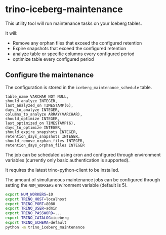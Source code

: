 # trino-iceberg-maintenance

This utility tool will run maintenance tasks on your Iceberg tables.

It will:

* Remove any orphan files that exceed the configured retention
* Expire snapshots that exceed the configured retention
* analyze table or specific columns every configured period
* optimize table every configured period

## Configure the maintenance

The configuration is stored in the `iceberg_maintenance_schedule` table.

```
table_name VARCHAR NOT NULL,
should_analyze INTEGER,
last_analyzed_on TIMESTAMP(6),
days_to_analyze INTEGER,
columns_to_analyze ARRAY(VARCHAR),
should_optimize INTEGER,
last_optimized_on TIMESTAMP(6),
days_to_optimize INTEGER,
should_expire_snapshots INTEGER,
retention_days_snapshots INTEGER,
should_remove_orphan_files INTEGER,
retention_days_orphan_files INTEGER
```

The job can be scheduled using cron and configured through environment variables (currently only basic authentication is supported).

It requires the latest trino-python-client to be installed.

The amount of simultaneous maintenance jobs can be configured through setting the `NUM_WORKERS` environment variable (default is 5).

```bash
export NUM_WORKERS=10
export TRINO_HOST=localhost
export TRINO_PORT=8080
export TRINO_USER=admin
export TRINO_PASSWORD=...
export TRINO_CATALOG=iceberg
export TRINO_SCHEMA=default
python -m trino_iceberg_maintenance
```
